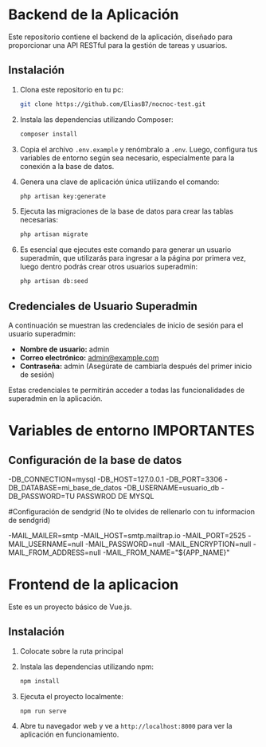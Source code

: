 # Backend de la Aplicación

Este repositorio contiene el backend de la aplicación, diseñado para proporcionar una API RESTful para la gestión de tareas y usuarios.

## Instalación

1. Clona este repositorio en tu pc:
    ```sh
    git clone https://github.com/EliasB7/nocnoc-test.git
    ```

2. Instala las dependencias utilizando Composer:
    ```sh
    composer install
    ```

3. Copia el archivo `.env.example` y renómbralo a `.env`. Luego, configura tus variables de entorno según sea necesario, especialmente para la conexión a la base de datos.

4. Genera una clave de aplicación única utilizando el comando:
    ```sh
    php artisan key:generate
    ```

5. Ejecuta las migraciones de la base de datos para crear las tablas necesarias:
    ```sh
    php artisan migrate
    ```

6. Es esencial que ejecutes este comando para generar un usuario superadmin, que utilizarás para ingresar a la página por primera vez, luego dentro podrás crear otros usuarios superadmin:
    ```sh
    php artisan db:seed
    ```

## Credenciales de Usuario Superadmin

A continuación se muestran las credenciales de inicio de sesión para el usuario superadmin:

- **Nombre de usuario:** admin
- **Correo electrónico:** admin@example.com
- **Contraseña:** admin (Asegúrate de cambiarla después del primer inicio de sesión)

Estas credenciales te permitirán acceder a todas las funcionalidades de superadmin en la aplicación.

# Variables de entorno IMPORTANTES

## Configuración de la base de datos

-DB_CONNECTION=mysql
-DB_HOST=127.0.0.1
-DB_PORT=3306
-DB_DATABASE=mi_base_de_datos
-DB_USERNAME=usuario_db
-DB_PASSWORD=TU PASSWROD DE MYSQL

#Configuración de sendgrid (No te olvides de rellenarlo con tu informacion de sendgrid)

-MAIL_MAILER=smtp
-MAIL_HOST=smtp.mailtrap.io
-MAIL_PORT=2525
-MAIL_USERNAME=null
-MAIL_PASSWORD=null
-MAIL_ENCRYPTION=null
-MAIL_FROM_ADDRESS=null
-MAIL_FROM_NAME="${APP_NAME}"

# Frontend de la aplicacion

Este es un proyecto básico de Vue.js.

## Instalación

1. Colocate sobre la ruta principal

2. Instala las dependencias utilizando npm:
    ```sh
    npm install
    ```

3. Ejecuta el proyecto localmente:
    ```sh
    npm run serve
    ```

4. Abre tu navegador web y ve a `http://localhost:8000` para ver la aplicación en funcionamiento.




